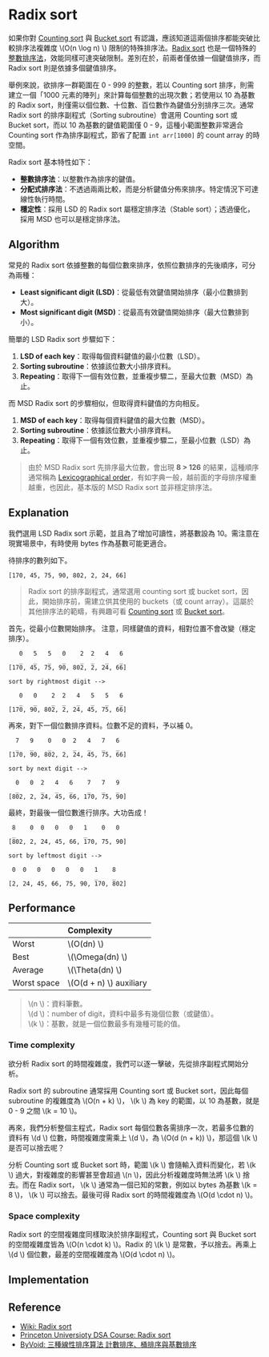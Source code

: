# Radix sort

如果你對 [Counting sort](../counting_sort) 與 [Bucket sort](../bucket_sort) 有認識，應該知道這兩個排序都能突破比較排序法複雜度 \\(O(n \log n) \\) 限制的特殊排序法。[Radix sort][wiki-radix-sort] 也是一個特殊的[整數排序法][wiki-integer-sorting]，效能同樣可達突破限制。差別在於，前兩者僅依據一個鍵值排序，而 Radix sort 則是依據多個鍵值排序。

舉例來說，欲排序一群範圍在 0 - 999 的整數，若以 Counting sort 排序，則需建立一個「1000 元素的陣列」來計算每個整數的出現次數；若使用以 10 為基數的 Radix sort，則僅需以個位數、十位數、百位數作為鍵值分別排序三次。通常 Radix sort 的排序副程式（Sorting subroutine）會選用 Counting sort 或 Bucket sort，而以 10 為基數的鍵值範圍僅 0 - 9，這種小範圍整數非常適合 Counting sort 作為排序副程式，節省了配置 `int arr[1000]` 的 count array 的時空間。

Radix sort 基本特性如下：

- **整數排序法**：以整數作為排序的鍵值。
- **分配式排序法**：不透過兩兩比較，而是分析鍵值分佈來排序。特定情況下可達線性執行時間。
- **穩定性**：採用 LSD 的 Radix sort 屬穩定排序法（Stable sort）；透過優化，採用 MSD 也可以是穩定排序法。

[wiki-integer-sorting]: https://en.wikipedia.org/wiki/Integer_sorting

## Algorithm

常見的 Radix sort 依據整數的每個位數來排序，依照位數排序的先後順序，可分為兩種：

- **Least significant digit (LSD)**：從最低有效鍵值開始排序（最小位數排到大）。
- **Most significant digit (MSD)**：從最高有效鍵值開始排序（最大位數排到小）。

簡單的 LSD Radix sort 步驟如下：

1. **LSD of each key**：取得每個資料鍵值的最小位數（LSD）。
2. **Sorting subroutine**：依據該位數大小排序資料。
3. **Repeating**：取得下一個有效位數，並重複步驟二，至最大位數（MSD）為止。


而 MSD Radix sort 的步驟相似，但取得資料鍵值的方向相反。

1. **MSD of each key**：取得每個資料鍵值的最大位數（MSD）。
2. **Sorting subroutine**：依據該位數大小排序資料。
3. **Repeating**：取得下一個有效位數，並重複步驟二，至最小位數（LSD）為止。

> 由於 MSD Radix sort 先排序最大位數，會出現 **8 > 126** 的結果，這種順序通常稱為 [Lexicographical order][wiki-lexicographical-order]，有如字典一般，越前面的字母排序權重越重，也因此，基本版的 MSD Radix sort 並非穩定排序法。

[wiki-lexicographical-order]: https://en.wikipedia.org/wiki/Lexicographical_order

## Explanation

我們選用 LSD Radix sort 示範，並且為了增加可讀性，將基數設為 10。需注意在現實場景中，有時使用 bytes 作為基數可能更適合。

待排序的數列如下。

```
[170, 45, 75, 90, 802, 2, 24, 66]
```

> Radix sort 的排序副程式，通常選用 counting sort 或 bucket sort，因此，開始排序前，需建立供其使用的 buckets（或 count array）。這屬於其他排序法的範疇，有興趣可看 [Counting sort](../counting_sort) 或 [Bucket sort](../bucket_sort)。

首先，從最小位數開始排序。
注意，同樣鍵值的資料，相對位置不會改變（穩定排序）。

```
   0   5   5   0    2  2   4   6
   _   _   _   _    _  _   _   _
[170, 45, 75, 90, 802, 2, 24, 66]

sort by rightmost digit -->

   0   0    2  2   4   5   5   6
   _   _    _  _   _   _   _   _
[170, 90, 802, 2, 24, 45, 75, 66]
```

再來，對下一個位數排序資料。位數不足的資料，予以補 0。

```
  7   9    0   0  2   4   7   6
  _   _    _      _   _   _   _
[170, 90, 802, 2, 24, 45, 75, 66]

sort by next digit -->

  0   0  2   4   6    7   7   9
  _      _   _   _    _   _   _
[802, 2, 24, 45, 66, 170, 75, 90]
```

最終，對最後一個位數進行排序。大功告成！

```
 8    0  0   0   0   1    0   0
 _                   _
[802, 2, 24, 45, 66, 170, 75, 90]

sort by leftmost digit -->

 0  0   0   0   0   0   1    8
                        _    _
[2, 24, 45, 66, 75, 90, 170, 802]
```

## Performance

|              | Complexity           |
| :----------- | :------------------- |
| Worst        | \\(O(dn) \\)              |
| Best         | \\(\Omega(dn) \\)         |
| Average      | \\(\Theta(dn) \\)         |
| Worst space  | \\(O(d + n) \\) auxiliary |

> \\(n \\)：資料筆數。  
> \\(d \\)：number of digit，資料中最多有幾個位數（或鍵值）。  
> \\(k \\)：基數，就是一個位數最多有幾種可能的值。

### Time complexity

欲分析 Radix sort 的時間複雜度，我們可以逐一擊破，先從排序副程式開始分析。

Radix sort 的 subroutine 通常採用 Counting sort 或 Bucket sort，因此每個 subroutine 的複雜度為 \\(O(n + k) \\)， \\(k \\) 為 key 的範圍，以 10 為基數，就是 0 - 9 之間 \\(k = 10 \\)。

再來，我們分析整個主程式，Radix sort 每個位數各需排序一次，若最多位數的資料有 \\(d \\) 位數，時間複雜度需乘上 \\(d \\)，為 \\(O(d (n + k)) \\)，那這個 \\(k \\) 是否可以捨去呢？

分析 Counting sort 或 Bucket sort 時，範圍 \\(k \\) 會隨輸入資料而變化，若 \\(k \\) 過大，對複雜度的影響甚至會超過 \\(n \\)，因此分析複雜度時無法將 \\(k \\) 捨去。而在 Radix sort， \\(k \\) 通常為一個已知的常數，例如以 bytes 為基數 \\(k = 8 \\)， \\(k \\) 可以捨去。最後可得 Radix sort 的時間複雜度為 \\(O(d \cdot n) \\)。

### Space complexity

Radix sort 的空間複雜度同樣取決於排序副程式，Counting sort 與 Bucket sort 的空間複雜度皆為 \\(O(n \cdot k) \\)。Radix 的 \\(k \\) 是常數，予以捨去。再乘上 \\(d \\) 個位數，最差的空間複雜度為 \\(O(d \cdot n) \\)。

## Implementation

## Reference

- [Wiki: Radix sort][wiki-radix-sort]
- [Princeton Universioty DSA Course: Radix sort](https://www.cs.princeton.edu/~rs/AlgsDS07/18RadixSort.pdf)
- [ByVoid: 三種線性排序算法 計數排序、桶排序與基數排序](https://www.byvoid.com/zht/blog/sort-radix)

[wiki-radix-sort]: https://en.wikipedia.org/wiki/Radix_sort
